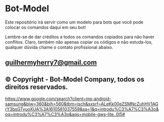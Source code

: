 # Bot-Model
Este repositório irá servir como um modelo para bots que você pode colocar os comandos daqui em seu bot!

Lembre-se de dar créditos a todos os comandos copiados para não haver conflitos.
Claro, também não apenas copiar os códigos e não estuda-los, qualquer dúvida chame o contato profissional abaixo.

guilhermyherry7@gmail.com
----------------------------------------------------------------------------------------------------------------------
© Copyright - Bot-Model Company, todos os direitos reservados.
---
https://www.google.com/search?client=ms-android-samsung&biw=360&bih=560&tbm=isch&sxsrf=ALeKk00eZSMNcZuhHV1AGrY3bsGTyuoXUA%3A1610581037559&sa=1&q=introdu%C3%A7%C3%A3o&oq=introdu%C3%A7%C3%A3o&aqs=mobile-gws-lite..0l5#
